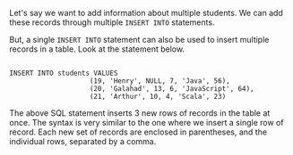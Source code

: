 Let's say we want to add information about multiple students. We can add these records through multiple `INSERT INTO` statements.

But, a single `INSERT INTO` statement can also be used to insert multiple records in a table. Look at the statement below.

<codeblock language="sql" dbName="students3-v1.db" focusTableAfterRun="students" type="lesson">
<code>
INSERT INTO students VALUES 
                    (19, 'Henry', NULL, 7, 'Java', 56),
                    (20, 'Galahad', 13, 6, 'JavaScript', 64),
                    (21, 'Arthur', 10, 4, 'Scala', 23)
</code>
</codeblock>

The above SQL statement inserts 3 new rows of records in the table at once. The syntax is very similar to the one where we insert a single row of record. Each new set of records are enclosed in parentheses, and the individual rows, separated by a comma.